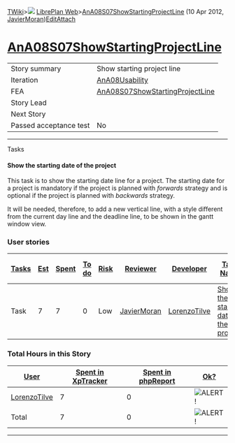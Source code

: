 [TWiki](/twiki/Main/WebHome)&gt;![](/twiki/TWiki/TWikiDocGraphics/web-bg-small.gif) [LibrePlan Web](/twiki/LibrePlan/WebHome)&gt;[AnA08S07ShowStartingProjectLine](http://wiki.libreplan-enterprise.com/twiki/LibrePlan/AnA08S07ShowStartingProjectLine "Topic revision: 2 (10 Apr 2012 - 11:40:28)") (10 Apr 2012, [JavierMoran](/twiki/Main/JavierMoran))[Edit](http://wiki.libreplan-enterprise.com/twiki/bin/edit/LibrePlan/AnA08S07ShowStartingProjectLine?t=1520337844 "Edit this topic text")[Attach](/twiki/bin/attach/LibrePlan/AnA08S07ShowStartingProjectLine "Attach an image or document to this topic")

 [AnA08S07ShowStartingProjectLine](/twiki/LibrePlan/AnA08S07ShowStartingProjectLine)
===============================================================================================================================================



|                        |                                                                                              |
|------------------------|----------------------------------------------------------------------------------------------|
| Story summary          | Show starting project line                                                                   |
| Iteration              | [AnA08Usability](/twiki/LibrePlan/AnA08Usability)                                   |
| FEA                    | [AnA08S07ShowStartingProjectLine](/twiki/LibrePlan/AnA08S07ShowStartingProjectLine) |
| Story Lead             |                                                                                              |
| Next Story             |                                                                                              |
| Passed acceptance test | No                                                                                           |

------------------------------------------------------------------------

Tasks



####  Show the starting date of the project

This task is to show the starting date line for a project. The starting date for a project is mandatory if the project is planned with *forwards* strategy and is optional if the project is planned with *backwards* strategy.

It will be needed, therefore, to add a new vertical line, with a style different from the current day line and the deadline line, to be shown in the gantt window view.

###  User stories



| [Tasks](http://wiki.libreplan-enterprise.com/twiki/LibrePlan/AnA08S07ShowStartingProjectLine?sortcol=0;table=2;up=0#sorted_table "Sort by this column") | [Est](http://wiki.libreplan-enterprise.com/twiki/LibrePlan/AnA08S07ShowStartingProjectLine?sortcol=1;table=2;up=0#sorted_table "Sort by this column") | [Spent](http://wiki.libreplan-enterprise.com/twiki/LibrePlan/AnA08S07ShowStartingProjectLine?sortcol=2;table=2;up=0#sorted_table "Sort by this column") | [To do](http://wiki.libreplan-enterprise.com/twiki/LibrePlan/AnA08S07ShowStartingProjectLine?sortcol=3;table=2;up=0#sorted_table "Sort by this column") | [Risk](http://wiki.libreplan-enterprise.com/twiki/LibrePlan/AnA08S07ShowStartingProjectLine?sortcol=4;table=2;up=0#sorted_table "Sort by this column") | [Reviewer](http://wiki.libreplan-enterprise.com/twiki/LibrePlan/AnA08S07ShowStartingProjectLine?sortcol=5;table=2;up=0#sorted_table "Sort by this column") | [Developer](http://wiki.libreplan-enterprise.com/twiki/LibrePlan/AnA08S07ShowStartingProjectLine?sortcol=6;table=2;up=0#sorted_table "Sort by this column") | [Task Name](http://wiki.libreplan-enterprise.com/twiki/LibrePlan/AnA08S07ShowStartingProjectLine?sortcol=7;table=2;up=0#sorted_table "Sort by this column") | [Start Date](http://wiki.libreplan-enterprise.com/twiki/LibrePlan/AnA08S07ShowStartingProjectLine?sortcol=8;table=2;up=0#sorted_table "Sort by this column") | [Est End Date](http://wiki.libreplan-enterprise.com/twiki/LibrePlan/AnA08S07ShowStartingProjectLine?sortcol=9;table=2;up=0#sorted_table "Sort by this column") | [End Date](http://wiki.libreplan-enterprise.com/twiki/LibrePlan/AnA08S07ShowStartingProjectLine?sortcol=10;table=2;up=0#sorted_table "Sort by this column") |
|------------------------------------------------------------------------------------------------------------------------------------------------------------------|----------------------------------------------------------------------------------------------------------------------------------------------------------------|------------------------------------------------------------------------------------------------------------------------------------------------------------------|------------------------------------------------------------------------------------------------------------------------------------------------------------------|-----------------------------------------------------------------------------------------------------------------------------------------------------------------|---------------------------------------------------------------------------------------------------------------------------------------------------------------------|----------------------------------------------------------------------------------------------------------------------------------------------------------------------|----------------------------------------------------------------------------------------------------------------------------------------------------------------------|-----------------------------------------------------------------------------------------------------------------------------------------------------------------------|-------------------------------------------------------------------------------------------------------------------------------------------------------------------------|----------------------------------------------------------------------------------------------------------------------------------------------------------------------|
| Task                                                                                                                                                             | 7                                                                                                                                                              | 7                                                                                                                                                                | 0                                                                                                                                                                | Low                                                                                                                                                             | [JavierMoran](/twiki/Main/JavierMoran)                                                                                                                     | [LorenzoTilve](/twiki/Main/LorenzoTilve)                                                                                                                    | [Show the starting date of the project](/twiki/LibrePlan/AnA08S07ShowStartingProjectLine#TasK1)                                                             |                                                                                                                                                                       |                                                                                                                                                                         |                                                                                                                                                                      |

###  Total Hours in this Story

| [User](http://wiki.libreplan-enterprise.com/twiki/LibrePlan/AnA08S07ShowStartingProjectLine?sortcol=0;table=3;up=0#sorted_table "Sort by this column") | [Spent in XpTracker](http://wiki.libreplan-enterprise.com/twiki/LibrePlan/AnA08S07ShowStartingProjectLine?sortcol=1;table=3;up=0#sorted_table "Sort by this column") | [Spent in phpReport](http://wiki.libreplan-enterprise.com/twiki/LibrePlan/AnA08S07ShowStartingProjectLine?sortcol=2;table=3;up=0#sorted_table "Sort by this column") | [Ok?](http://wiki.libreplan-enterprise.com/twiki/LibrePlan/AnA08S07ShowStartingProjectLine?sortcol=3;table=3;up=0#sorted_table "Sort by this column") |
|-----------------------------------------------------------------------------------------------------------------------------------------------------------------|-------------------------------------------------------------------------------------------------------------------------------------------------------------------------------|-------------------------------------------------------------------------------------------------------------------------------------------------------------------------------|----------------------------------------------------------------------------------------------------------------------------------------------------------------|
| [LorenzoTilve](/twiki/Main/LorenzoTilve)                                                                                                               | 7                                                                                                                                                                             | 0                                                                                                                                                                             | ![ALERT!](/twiki/TWiki/TWikiDocGraphics/warning.gif "ALERT!")                                                                                              |
| Total                                                                                                                                                           | 7                                                                                                                                                                             | 0                                                                                                                                                                             | ![ALERT!](/twiki/TWiki/TWikiDocGraphics/warning.gif "ALERT!")                                                                                              |

------------------------------------------------------------------------
